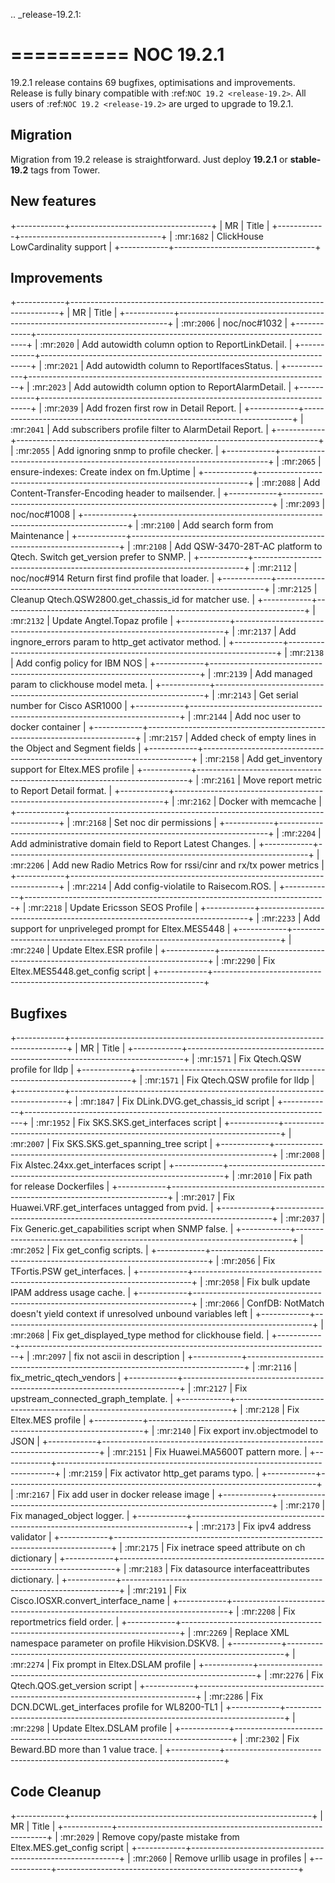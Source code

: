 .. _release-19.2.1:

==========
NOC 19.2.1
==========

19.2.1 release contains 69 bugfixes, optimisations and improvements.
Release is fully binary compatible with :ref:`NOC 19.2 <release-19.2>`.
All users of :ref:`NOC 19.2 <release-19.2>` are urged to upgrade to 19.2.1.

Migration
---------

Migration from 19.2 release is straightforward. Just deploy **19.2.1** or **stable-19.2** tags from Tower.

New features
------------
+------------+-----------------------------------+
| MR         | Title                             |
+------------+-----------------------------------+
| :mr:`1682` | ClickHouse LowCardinality support |
+------------+-----------------------------------+

Improvements
------------
+------------+---------------------------------------------------------------------------+
| MR         | Title                                                                     |
+------------+---------------------------------------------------------------------------+
| :mr:`2006` | noc/noc#1032                                                              |
+------------+---------------------------------------------------------------------------+
| :mr:`2020` | Add autowidth column option to ReportLinkDetail.                          |
+------------+---------------------------------------------------------------------------+
| :mr:`2021` | Add autowidth column to ReportIfacesStatus.                               |
+------------+---------------------------------------------------------------------------+
| :mr:`2023` | Add autowidth column option to ReportAlarmDetail.                         |
+------------+---------------------------------------------------------------------------+
| :mr:`2039` | Add frozen first row in Detail Report.                                    |
+------------+---------------------------------------------------------------------------+
| :mr:`2041` | Add subscribers profile filter to AlarmDetail Report.                     |
+------------+---------------------------------------------------------------------------+
| :mr:`2055` | Add ignoring snmp to profile checker.                                     |
+------------+---------------------------------------------------------------------------+
| :mr:`2065` | ensure-indexes: Create index on fm.Uptime                                 |
+------------+---------------------------------------------------------------------------+
| :mr:`2088` | Add Content-Transfer-Encoding header to mailsender.                       |
+------------+---------------------------------------------------------------------------+
| :mr:`2093` | noc/noc#1008                                                              |
+------------+---------------------------------------------------------------------------+
| :mr:`2100` | Add search form from Maintenance                                          |
+------------+---------------------------------------------------------------------------+
| :mr:`2108` | Add QSW-3470-28T-AC platform to Qtech. Switch get_version prefer to SNMP. |
+------------+---------------------------------------------------------------------------+
| :mr:`2112` | noc/noc#914 Return first find profile that loader.                        |
+------------+---------------------------------------------------------------------------+
| :mr:`2125` | Cleanup Qtech.QSW2800.get_chassis_id for matcher use.                     |
+------------+---------------------------------------------------------------------------+
| :mr:`2132` | Update Angtel.Topaz profile                                               |
+------------+---------------------------------------------------------------------------+
| :mr:`2137` | Add ingnore_errors param to http_get activator method.                    |
+------------+---------------------------------------------------------------------------+
| :mr:`2138` | Add config policy for IBM NOS                                             |
+------------+---------------------------------------------------------------------------+
| :mr:`2139` | Add managed param to clickhouse model meta.                               |
+------------+---------------------------------------------------------------------------+
| :mr:`2143` | Get serial number for Cisco ASR1000                                       |
+------------+---------------------------------------------------------------------------+
| :mr:`2144` | Add noc user to docker container                                          |
+------------+---------------------------------------------------------------------------+
| :mr:`2157` | Added check of empty lines in the Object and Segment fields               |
+------------+---------------------------------------------------------------------------+
| :mr:`2158` | Add get_inventory support for Eltex.MES profile                           |
+------------+---------------------------------------------------------------------------+
| :mr:`2161` | Move report metric to Report Detail format.                               |
+------------+---------------------------------------------------------------------------+
| :mr:`2162` | Docker with memcache                                                      |
+------------+---------------------------------------------------------------------------+
| :mr:`2168` | Set noc dir permissions                                                   |
+------------+---------------------------------------------------------------------------+
| :mr:`2204` | Add administrative domain field to Report Latest Changes.                 |
+------------+---------------------------------------------------------------------------+
| :mr:`2206` | Add new Radio Metrics Row for rssi/cinr and rx/tx power metrics           |
+------------+---------------------------------------------------------------------------+
| :mr:`2214` | Add config-violatile to Raisecom.ROS.                                     |
+------------+---------------------------------------------------------------------------+
| :mr:`2218` | Update Ericsson SEOS Profile                                              |
+------------+---------------------------------------------------------------------------+
| :mr:`2233` | Add support for unpriveleged prompt for Eltex.MES5448                     |
+------------+---------------------------------------------------------------------------+
| :mr:`2240` | Update Eltex.ESR profile                                                  |
+------------+---------------------------------------------------------------------------+
| :mr:`2290` | Fix Eltex.MES5448.get_config script                                       |
+------------+---------------------------------------------------------------------------+

Bugfixes
--------
+------------+-----------------------------------------------------------------------------+
| MR         | Title                                                                       |
+------------+-----------------------------------------------------------------------------+
| :mr:`1571` | Fix Qtech.QSW profile for lldp                                              |
+------------+-----------------------------------------------------------------------------+
| :mr:`1571` | Fix Qtech.QSW profile for lldp                                              |
+------------+-----------------------------------------------------------------------------+
| :mr:`1847` | Fix DLink.DVG.get_chassis_id script                                         |
+------------+-----------------------------------------------------------------------------+
| :mr:`1952` | Fix SKS.SKS.get_interfaces script                                           |
+------------+-----------------------------------------------------------------------------+
| :mr:`2007` | Fix SKS.SKS.get_spanning_tree script                                        |
+------------+-----------------------------------------------------------------------------+
| :mr:`2008` | Fix Alstec.24xx.get_interfaces script                                       |
+------------+-----------------------------------------------------------------------------+
| :mr:`2010` | Fix path for release Dockerfiles                                            |
+------------+-----------------------------------------------------------------------------+
| :mr:`2017` | Fix Huawei.VRF.get_interfaces untagged from pvid.                           |
+------------+-----------------------------------------------------------------------------+
| :mr:`2037` | Fix Generic.get_capabilities script when SNMP false.                        |
+------------+-----------------------------------------------------------------------------+
| :mr:`2052` | Fix get_config scripts.                                                     |
+------------+-----------------------------------------------------------------------------+
| :mr:`2056` | Fix TFortis.PSW get_interfaces.                                             |
+------------+-----------------------------------------------------------------------------+
| :mr:`2058` | Fix bulk update IPAM address usage cache.                                   |
+------------+-----------------------------------------------------------------------------+
| :mr:`2066` | ConfDB: NotMatch doesn't yield context if unresolved unbound variables left |
+------------+-----------------------------------------------------------------------------+
| :mr:`2068` | Fix get_displayed_type method for clickhouse field.                         |
+------------+-----------------------------------------------------------------------------+
| :mr:`2097` | fix not ascii in description                                                |
+------------+-----------------------------------------------------------------------------+
| :mr:`2116` | fix_metric_qtech_vendors                                                    |
+------------+-----------------------------------------------------------------------------+
| :mr:`2127` | Fix upstream_connected_graph_template.                                      |
+------------+-----------------------------------------------------------------------------+
| :mr:`2128` | Fix Eltex.MES profile                                                       |
+------------+-----------------------------------------------------------------------------+
| :mr:`2140` | Fix export inv.objectmodel to JSON                                          |
+------------+-----------------------------------------------------------------------------+
| :mr:`2151` | Fix Huawei.MA5600T pattern more.                                            |
+------------+-----------------------------------------------------------------------------+
| :mr:`2159` | Fix activator http_get params typo.                                         |
+------------+-----------------------------------------------------------------------------+
| :mr:`2167` | Fix add user in docker release image                                        |
+------------+-----------------------------------------------------------------------------+
| :mr:`2170` | Fix managed_object logger.                                                  |
+------------+-----------------------------------------------------------------------------+
| :mr:`2173` | Fix ipv4 address validator                                                  |
+------------+-----------------------------------------------------------------------------+
| :mr:`2175` | Fix inetrace speed attribute on ch dictionary                               |
+------------+-----------------------------------------------------------------------------+
| :mr:`2183` | Fix datasource interfaceattributes dictionary.                              |
+------------+-----------------------------------------------------------------------------+
| :mr:`2191` | Fix Cisco.IOSXR.convert_interface_name                                      |
+------------+-----------------------------------------------------------------------------+
| :mr:`2208` | Fix reportmetrics field order.                                              |
+------------+-----------------------------------------------------------------------------+
| :mr:`2269` | Replace XML namespace parameter on profile Hikvision.DSKV8.                 |
+------------+-----------------------------------------------------------------------------+
| :mr:`2274` | Fix prompt in Eltex.DSLAM profile                                           |
+------------+-----------------------------------------------------------------------------+
| :mr:`2276` | Fix Qtech.QOS.get_version script                                            |
+------------+-----------------------------------------------------------------------------+
| :mr:`2286` | Fix DCN.DCWL.get_interfaces profile for WL8200-TL1                          |
+------------+-----------------------------------------------------------------------------+
| :mr:`2298` | Update Eltex.DSLAM profile                                                  |
+------------+-----------------------------------------------------------------------------+
| :mr:`2302` | Fix Beward.BD more than 1 value trace.                                      |
+------------+-----------------------------------------------------------------------------+

Code Cleanup
------------
+------------+------------------------------------------------------------+
| MR         | Title                                                      |
+------------+------------------------------------------------------------+
| :mr:`2029` | Remove copy/paste mistake from Eltex.MES.get_config script |
+------------+------------------------------------------------------------+
| :mr:`2060` | Remove urllib usage in profiles                            |
+------------+------------------------------------------------------------+
